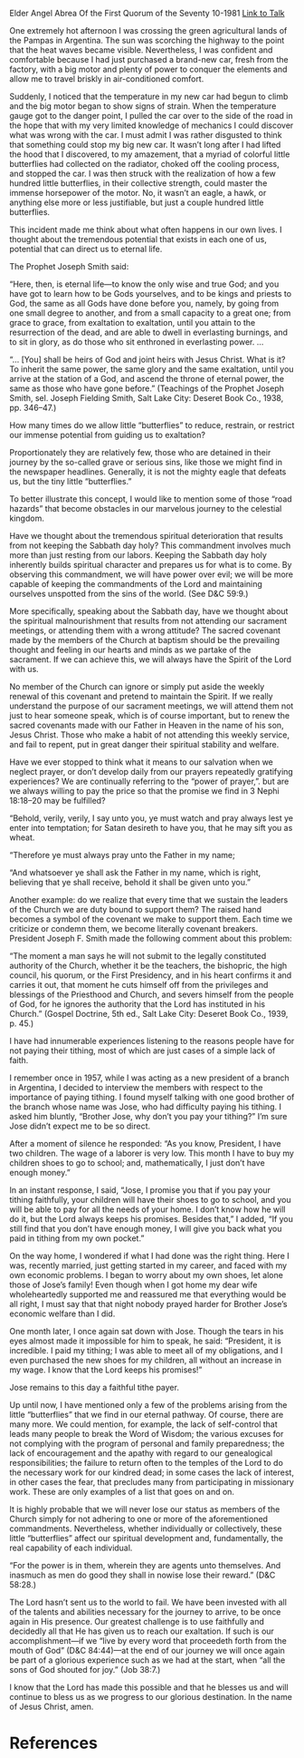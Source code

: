 Elder Angel Abrea
Of the First Quorum of the Seventy
10-1981
[Link to Talk](https://www.churchofjesuschrist.org/study/general-conference/1981/10/the-little-things-and-eternal-life?lang=eng)

One extremely hot afternoon I was crossing the green agricultural lands of the Pampas in Argentina. The sun was scorching the highway to the point that the heat waves became visible. Nevertheless, I was confident and comfortable because I had just purchased a brand-new car, fresh from the factory, with a big motor and plenty of power to conquer the elements and allow me to travel briskly in air-conditioned comfort.

Suddenly, I noticed that the temperature in my new car had begun to climb and the big motor began to show signs of strain. When the temperature gauge got to the danger point, I pulled the car over to the side of the road in the hope that with my very limited knowledge of mechanics I could discover what was wrong with the car. I must admit I was rather disgusted to think that something could stop my big new car. It wasn’t long after I had lifted the hood that I discovered, to my amazement, that a myriad of colorful little butterflies had collected on the radiator, choked off the cooling process, and stopped the car. I was then struck with the realization of how a few hundred little butterflies, in their collective strength, could master the immense horsepower of the motor. No, it wasn’t an eagle, a hawk, or anything else more or less justifiable, but just a couple hundred little butterflies.

This incident made me think about what often happens in our own lives. I thought about the tremendous potential that exists in each one of us, potential that can direct us to eternal life.

The Prophet Joseph Smith said:

“Here, then, is eternal life—to know the only wise and true God; and you have got to learn how to be Gods yourselves, and to be kings and priests to God, the same as all Gods have done before you, namely, by going from one small degree to another, and from a small capacity to a great one; from grace to grace, from exaltation to exaltation, until you attain to the resurrection of the dead, and are able to dwell in everlasting burnings, and to sit in glory, as do those who sit enthroned in everlasting power. …

“… [You] shall be heirs of God and joint heirs with Jesus Christ. What is it? To inherit the same power, the same glory and the same exaltation, until you arrive at the station of a God, and ascend the throne of eternal power, the same as those who have gone before.” (Teachings of the Prophet Joseph Smith, sel. Joseph Fielding Smith, Salt Lake City: Deseret Book Co., 1938, pp. 346–47.)

How many times do we allow little “butterflies” to reduce, restrain, or restrict our immense potential from guiding us to exaltation?



Proportionately they are relatively few, those who are detained in their journey by the so-called grave or serious sins, like those we might find in the newspaper headlines. Generally, it is not the mighty eagle that defeats us, but the tiny little “butterflies.”

To better illustrate this concept, I would like to mention some of those “road hazards” that become obstacles in our marvelous journey to the celestial kingdom.

Have we thought about the tremendous spiritual deterioration that results from not keeping the Sabbath day holy? This commandment involves much more than just resting from our labors. Keeping the Sabbath day holy inherently builds spiritual character and prepares us for what is to come. By observing this commandment, we will have power over evil; we will be more capable of keeping the commandments of the Lord and maintaining ourselves unspotted from the sins of the world. (See D&C 59:9.)

More specifically, speaking about the Sabbath day, have we thought about the spiritual malnourishment that results from not attending our sacrament meetings, or attending them with a wrong attitude? The sacred covenant made by the members of the Church at baptism should be the prevailing thought and feeling in our hearts and minds as we partake of the sacrament. If we can achieve this, we will always have the Spirit of the Lord with us.

No member of the Church can ignore or simply put aside the weekly renewal of this covenant and pretend to maintain the Spirit. If we really understand the purpose of our sacrament meetings, we will attend them not just to hear someone speak, which is of course important, but to renew the sacred covenants made with our Father in Heaven in the name of his son, Jesus Christ. Those who make a habit of not attending this weekly service, and fail to repent, put in great danger their spiritual stability and welfare.

Have we ever stopped to think what it means to our salvation when we neglect prayer, or don’t develop daily from our prayers repeatedly gratifying experiences? We are continually referring to the “power of prayer,”. but are we always willing to pay the price so that the promise we find in 3 Nephi 18:18–20 may be fulfilled?

“Behold, verily, verily, I say unto you, ye must watch and pray always lest ye enter into temptation; for Satan desireth to have you, that he may sift you as wheat.

“Therefore ye must always pray unto the Father in my name;

“And whatsoever ye shall ask the Father in my name, which is right, believing that ye shall receive, behold it shall be given unto you.”

Another example: do we realize that every time that we sustain the leaders of the Church we are duty bound to support them? The raised hand becomes a symbol of the covenant we make to support them. Each time we criticize or condemn them, we become literally covenant breakers. President Joseph F. Smith made the following comment about this problem:

“The moment a man says he will not submit to the legally constituted authority of the Church, whether it be the teachers, the bishopric, the high council, his quorum, or the First Presidency, and in his heart confirms it and carries it out, that moment he cuts himself off from the privileges and blessings of the Priesthood and Church, and severs himself from the people of God, for he ignores the authority that the Lord has instituted in his Church.” (Gospel Doctrine, 5th ed., Salt Lake City: Deseret Book Co., 1939, p. 45.)

I have had innumerable experiences listening to the reasons people have for not paying their tithing, most of which are just cases of a simple lack of faith.

I remember once in 1957, while I was acting as a new president of a branch in Argentina, I decided to interview the members with respect to the importance of paying tithing. I found myself talking with one good brother of the branch whose name was Jose, who had difficulty paying his tithing. I asked him bluntly, “Brother Jose, why don’t you pay your tithing?” I’m sure Jose didn’t expect me to be so direct.

After a moment of silence he responded: “As you know, President, I have two children. The wage of a laborer is very low. This month I have to buy my children shoes to go to school; and, mathematically, I just don’t have enough money.”

In an instant response, I said, “Jose, I promise you that if you pay your tithing faithfully, your children will have their shoes to go to school, and you will be able to pay for all the needs of your home. I don’t know how he will do it, but the Lord always keeps his promises. Besides that,” I added, “If you still find that you don’t have enough money, I will give you back what you paid in tithing from my own pocket.”

On the way home, I wondered if what I had done was the right thing. Here I was, recently married, just getting started in my career, and faced with my own economic problems. I began to worry about my own shoes, let alone those of Jose’s family! Even though when I got home my dear wife wholeheartedly supported me and reassured me that everything would be all right, I must say that that night nobody prayed harder for Brother Jose’s economic welfare than I did.

One month later, I once again sat down with Jose. Though the tears in his eyes almost made it impossible for him to speak, he said: “President, it is incredible. I paid my tithing; I was able to meet all of my obligations, and I even purchased the new shoes for my children, all without an increase in my wage. I know that the Lord keeps his promises!”

Jose remains to this day a faithful tithe payer.

Up until now, I have mentioned only a few of the problems arising from the little “butterflies” that we find in our eternal pathway. Of course, there are many more. We could mention, for example, the lack of self-control that leads many people to break the Word of Wisdom; the various excuses for not complying with the program of personal and family preparedness; the lack of encouragement and the apathy with regard to our genealogical responsibilities; the failure to return often to the temples of the Lord to do the necessary work for our kindred dead; in some cases the lack of interest, in other cases the fear, that precludes many from participating in missionary work. These are only examples of a list that goes on and on.

It is highly probable that we will never lose our status as members of the Church simply for not adhering to one or more of the aforementioned commandments. Nevertheless, whether individually or collectively, these little “butterflies” affect our spiritual development and, fundamentally, the real capability of each individual.

“For the power is in them, wherein they are agents unto themselves. And inasmuch as men do good they shall in nowise lose their reward.” (D&C 58:28.)

The Lord hasn’t sent us to the world to fail. We have been invested with all of the talents and abilities necessary for the journey to arrive, to be once again in His presence. Our greatest challenge is to use faithfully and decidedly all that He has given us to reach our exaltation. If such is our accomplishment—if we “live by every word that proceedeth forth from the mouth of God” (D&C 84:44)—at the end of our journey we will once again be part of a glorious experience such as we had at the start, when “all the sons of God shouted for joy.” (Job 38:7.)

I know that the Lord has made this possible and that he blesses us and will continue to bless us as we progress to our glorious destination. In the name of Jesus Christ, amen.

# References
